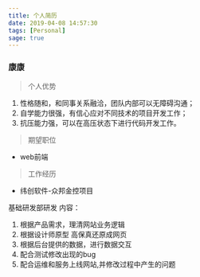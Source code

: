 ```yaml
---
title: 个人简历
date: 2019-04-08 14:57:30
tags: [Personal]
sage: true
---
```


### 康康

> 个人优势

1. 性格随和，和同事关系融洽，团队内部可以无障碍沟通；
2. 自学能力很强，有信心应对不同技术的项目开发工作；
3. 抗压能力强，可以在高压状态下进行代码开发工作。

> 期望职位

* web前端

> 工作经历

* 纬创软件-众邦金控项目

基础研发部研发
内容： 
1. 根据产品需求，理清网站业务逻辑
2. 根据设计师原型 高保真还原成网页
3. 根据后台提供的数据，进行数据交互
4. 配合测试修改出现的bug
5. 配合运维和服务上线网站,并修改过程中产生的问题
